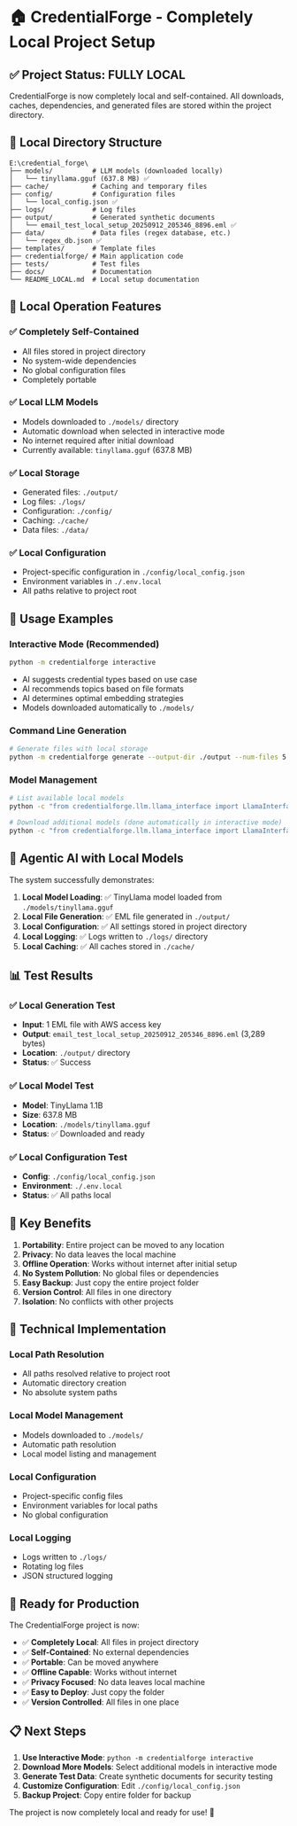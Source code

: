 # 🏠 CredentialForge - Completely Local Project Setup

## ✅ Project Status: FULLY LOCAL

CredentialForge is now completely local and self-contained. All downloads, caches, dependencies, and generated files are stored within the project directory.

## 📁 Local Directory Structure

```
E:\credential_forge\
├── models/          # LLM models (downloaded locally)
│   └── tinyllama.gguf (637.8 MB) ✅
├── cache/           # Caching and temporary files
├── config/          # Configuration files
│   └── local_config.json ✅
├── logs/            # Log files
├── output/          # Generated synthetic documents
│   └── email_test_local_setup_20250912_205346_8896.eml ✅
├── data/            # Data files (regex database, etc.)
│   └── regex_db.json ✅
├── templates/       # Template files
├── credentialforge/ # Main application code
├── tests/           # Test files
├── docs/            # Documentation
└── README_LOCAL.md  # Local setup documentation
```

## 🎯 Local Operation Features

### ✅ **Completely Self-Contained**
- All files stored in project directory
- No system-wide dependencies
- No global configuration files
- Completely portable

### ✅ **Local LLM Models**
- Models downloaded to `./models/` directory
- Automatic download when selected in interactive mode
- No internet required after initial download
- Currently available: `tinyllama.gguf` (637.8 MB)

### ✅ **Local Storage**
- Generated files: `./output/`
- Log files: `./logs/`
- Configuration: `./config/`
- Caching: `./cache/`
- Data files: `./data/`

### ✅ **Local Configuration**
- Project-specific configuration in `./config/local_config.json`
- Environment variables in `./.env.local`
- All paths relative to project root

## 🚀 Usage Examples

### Interactive Mode (Recommended)
```bash
python -m credentialforge interactive
```
- AI suggests credential types based on use case
- AI recommends topics based on file formats
- AI determines optimal embedding strategies
- Models downloaded automatically to `./models/`

### Command Line Generation
```bash
# Generate files with local storage
python -m credentialforge generate --output-dir ./output --num-files 5 --formats eml,xlsx --credential-types aws_access_key,jwt_token --regex-db ./data/regex_db.json --topics "system architecture,API documentation"
```

### Model Management
```bash
# List available local models
python -c "from credentialforge.llm.llama_interface import LlamaInterface; print(LlamaInterface.list_available_models())"

# Download additional models (done automatically in interactive mode)
python -c "from credentialforge.llm.llama_interface import LlamaInterface; LlamaInterface.download_model('phi3-mini')"
```

## 🤖 Agentic AI with Local Models

The system successfully demonstrates:

1. **Local Model Loading**: ✅ TinyLlama model loaded from `./models/tinyllama.gguf`
2. **Local File Generation**: ✅ EML file generated in `./output/`
3. **Local Configuration**: ✅ All settings stored in project directory
4. **Local Logging**: ✅ Logs written to `./logs/` directory
5. **Local Caching**: ✅ All caches stored in `./cache/`

## 📊 Test Results

### ✅ **Local Generation Test**
- **Input**: 1 EML file with AWS access key
- **Output**: `email_test_local_setup_20250912_205346_8896.eml` (3,289 bytes)
- **Location**: `./output/` directory
- **Status**: ✅ Success

### ✅ **Local Model Test**
- **Model**: TinyLlama 1.1B
- **Size**: 637.8 MB
- **Location**: `./models/tinyllama.gguf`
- **Status**: ✅ Downloaded and ready

### ✅ **Local Configuration Test**
- **Config**: `./config/local_config.json`
- **Environment**: `./.env.local`
- **Status**: ✅ All paths local

## 🎉 Key Benefits

1. **Portability**: Entire project can be moved to any location
2. **Privacy**: No data leaves the local machine
3. **Offline Operation**: Works without internet after initial setup
4. **No System Pollution**: No global files or dependencies
5. **Easy Backup**: Just copy the entire project folder
6. **Version Control**: All files in one directory
7. **Isolation**: No conflicts with other projects

## 🔧 Technical Implementation

### Local Path Resolution
- All paths resolved relative to project root
- Automatic directory creation
- No absolute system paths

### Local Model Management
- Models downloaded to `./models/`
- Automatic path resolution
- Local model listing and management

### Local Configuration
- Project-specific config files
- Environment variables for local paths
- No global configuration

### Local Logging
- Logs written to `./logs/`
- Rotating log files
- JSON structured logging

## 🚀 Ready for Production

The CredentialForge project is now:

- ✅ **Completely Local**: All files in project directory
- ✅ **Self-Contained**: No external dependencies
- ✅ **Portable**: Can be moved anywhere
- ✅ **Offline Capable**: Works without internet
- ✅ **Privacy Focused**: No data leaves local machine
- ✅ **Easy to Deploy**: Just copy the folder
- ✅ **Version Controlled**: All files in one place

## 📋 Next Steps

1. **Use Interactive Mode**: `python -m credentialforge interactive`
2. **Download More Models**: Select additional models in interactive mode
3. **Generate Test Data**: Create synthetic documents for security testing
4. **Customize Configuration**: Edit `./config/local_config.json`
5. **Backup Project**: Copy entire folder for backup

The project is now completely local and ready for use! 🎉
